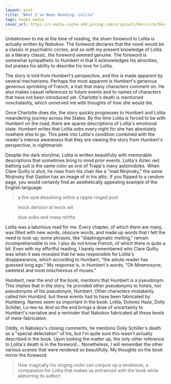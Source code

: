 ```yaml
---
layout: post
title: "What I've Been Reading: Lolita"
tags: books media
cover_url: https://s-media-cache-ak0.pinimg.com/originals/04/cc/cb/04cccbf6cf3bd8bdee57f7999a16633e.jpg
---
```


Unbeknown to me at the time of reading, the sham foreword to Lolita is actually written by Nabokov. The foreword declares that the novel would be a classic in psychiatric circles, and so with my present knowledge of Lolita as a literary classic, the foreword seemed genuine. The foreword is somewhat sympathetic to Humbert in that it acknowledges his atrocities, but praises his ability to describe his love for Lolita.

The story is told from Humbert's perspective, and this is made apparent by several mechanisms. Perhaps the most apparent is Humbert's generous generous sprinkling of French, a trait that many characters comment on. He also makes casual references to future events and to names of characters that have not been introduced yet. Charlotte's death is mentioned nonchalantly, which unnerved me with thoughts of how she would die.

Once Charlotte does die, the story quickly progresses to Humbert and Lolita meandering journey across the States. By the time Lolita is forced to be with Humbert on the road, there are sparse descriptions of Lolita's emotional state. Humbert writes that Lolita sobs every night for she has absolutely nowhere else to go. This peek into Lolita's condition combined with the reader's intense awareness that they are viewing the story from Humbert's perspective, is nightmarish.

Despite the dark storyline, Lolita is written beautifully with memorable descriptions that sometimes bring to mind prior events. Lolita's Aztec red bathing suit is the same color as one of Trapp's many automobiles. When Clare Quilty is shot, he rises from his chair like a "mad Ninjinsky," the same Ninjinsky that Gaston has an image of in his attic. If you flipped to a random page, you would certainly find an aesthetically appealing example of the English language:

>a fire opal dissolving within a ripple-ringed pool

>mock derision at mock wit

>blue sulks and rosey mirths

Lolita was a laborious read for me. Every chapter, of which there are many, was filled with new words, obscure words, and made up words that I felt the need to look up; some phrases, like "diaphragmatic melting," remain incomprehensible to me. I also do not know French, of which there is quite a bit. Even with my effortful reading, I barely remembered who Clare Quilty was when it was revealed that he was responsible for Lolita's disappearance, which according to Humbert, "the astute reader has guessed long ago."
My response is, in Humbert's words, "Oh Mnemosyne, sweetest and most mischievous of muses."

Humbert, near the end of the book, mentions that Humbert is a pseudonym. This implies that in the story, he provided other pseudonyms to hotels, not pseudonyms of his pseudonym, Humbert. Other characters mistakenly called him Humbird, but these events had to have been fabricated by Humberg. Names seem so important in the book: Lolita, Dolores Haze, Dolly Schiller, Lo-lee-ta. And so the end brings a dose of uncertainty to Humbert's narrative and a reminder that Nabokov fabricated all these levels of meta-fabrication.

Oddly, in Nabokov's closing comments, he mentions Dolly Schiller's death as a "special delectation" of his, but I'm quite sure this wasn't actually described in the book. Upon looking the matter up, the only other reference to Lolita's death is in the foreword...
Nonetheless, I will remember the other various scenes that were rendered so beautifully. My thoughts on the book mirror the foreword:

>How magically his singing violin can conjure up a tendresse, a compassion for Lolita
>that makes us entranced with the book while abhorring its author!
